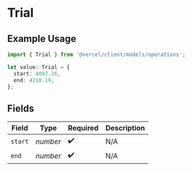 # Trial

## Example Usage

```typescript
import { Trial } from '@vercel/client/models/operations';

let value: Trial = {
  start: 4097.26,
  end: 4218.19,
};
```

## Fields

| Field   | Type     | Required           | Description |
| ------- | -------- | ------------------ | ----------- |
| `start` | _number_ | :heavy_check_mark: | N/A         |
| `end`   | _number_ | :heavy_check_mark: | N/A         |
